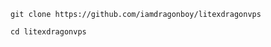 ```
git clone https://github.com/iamdragonboy/litexdragonvps
```


```
cd litexdragonvps
```


```

```
